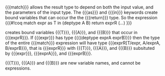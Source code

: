 {{{match}}} allows the result type to depend on both the input value, and the parameters of the input type.  The {{{as}}} and {{{in}}} keywords create bound variables that can occur the the {{{return}}} type.  So the expression
{{{#!coq
match expr as T in (deptype A B) return exprR
(*...*)
}}}

creates bound variables {{{T}}}, {{{A}}}, and {{{B}}} that occur in {{{exprR}}}.
If {{{expr}}} has type {{{(deptype exprA exprB)}}} then the type of the entire {{{match}}} expression will have type {{{exprR[T/expr, A/exprA, B/exprB}}}, that is {{{exprR}}} with {{{T}}}, {{{A}}}, and {{{B}}} subsituted by {{{expr}}}, {{{exprA}}}, and {{{exprB}}}.

{{{T}}}, {{{A}}} and {{{B}}} are new variable names, and cannot be expressions.
